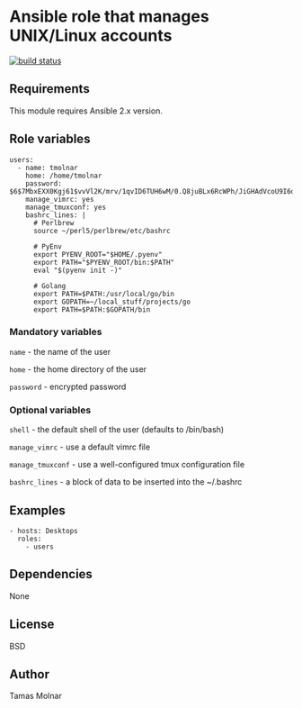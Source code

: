 # Ansible role that manages UNIX/Linux accounts

[![build status](https://gitlab.com/stiron/ansible-users/badges/master/build.svg)](https://gitlab.com/stiron/ansible-users/commits/master)

## Requirements

This module requires Ansible 2.x version.

## Role variables

```
users:
  - name: tmolnar
    home: /home/tmolnar
    password: $6$7MbxEXX0Kgj61$vvVl2K/mrv/1qvID6TUH6wM/0.Q8juBLx6RcWPh/JiGHAdVcoU9I6d6NgprxMZ210z1.gfC/OeR49eugTmEmX/
    manage_vimrc: yes
    manage_tmuxconf: yes
    bashrc_lines: |
      # Perlbrew
      source ~/perl5/perlbrew/etc/bashrc

      # PyEnv
      export PYENV_ROOT="$HOME/.pyenv"
      export PATH="$PYENV_ROOT/bin:$PATH"
      eval "$(pyenv init -)"

      # Golang
      export PATH=$PATH:/usr/local/go/bin
      export GOPATH=~/local_stuff/projects/go
      export PATH=$PATH:$GOPATH/bin
```

### Mandatory variables

`name` - the name of the user

`home` - the home directory of the user

`password` - encrypted password

### Optional variables

`shell` - the default shell of the user (defaults to /bin/bash)

`manage_vimrc` - use a default vimrc file

`manage_tmuxconf` - use a well-configured tmux configuration file

`bashrc_lines` - a block of data to be inserted into the ~/.bashrc

## Examples

```
- hosts: Desktops 
  roles:
    - users
```

## Dependencies

None

## License

BSD

## Author

Tamas Molnar
